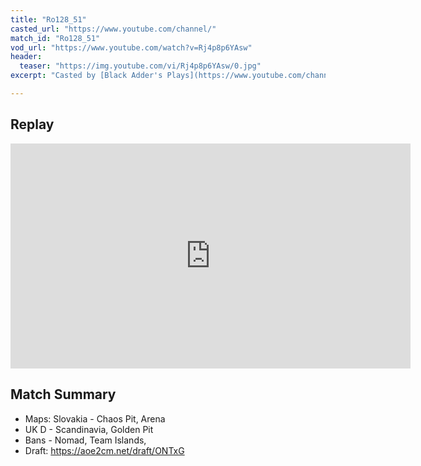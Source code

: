 ```yaml
---
title: "Ro128_51"
casted_url: "https://www.youtube.com/channel/"
match_id: "Ro128_51"
vod_url: "https://www.youtube.com/watch?v=Rj4p8p6YAsw"
header:
  teaser: "https://img.youtube.com/vi/Rj4p8p6YAsw/0.jpg"
excerpt: "Casted by [Black Adder's Plays](https://www.youtube.com/channel/)"

---
```

## Replay

<iframe id="ytplayer" type="text/html" width="640" height="360" class="post-cover"
    src="https://www.youtube.com/embed/Rj4p8p6YAsw?autoplay=1&origin=http://2v2wc.netlify.app&modestbranding=1&rel=0"
    frameborder="0"></iframe>

## Match Summary

* Maps: Slovakia - Chaos Pit, Arena
* UK D - Scandinavia, Golden Pit
* Bans - Nomad, Team Islands,
* Draft: https://aoe2cm.net/draft/ONTxG
